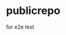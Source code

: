 # publicrepo
for e2e test






















































































































































































































































































































































































































































































































































































































































































































































































































































































































































































































































































































































































































































































































































































































































































































































































































































































































































































































































































































































































































































































































































































































































































































































































































































































































































































































































































































































































































































































































































































































































































































































































































































































































































































































